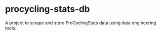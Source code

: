 # procycling-stats-db
A project to scrape and store ProCyclingStats data using data engineering tools.
